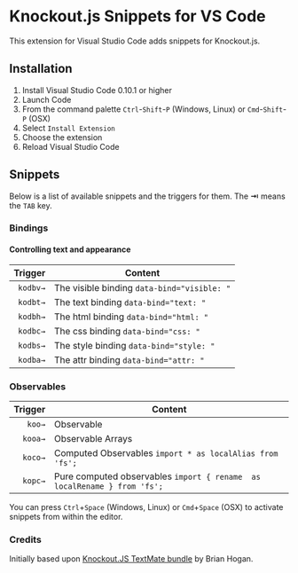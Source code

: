 # Knockout.js Snippets for VS Code

This extension for Visual Studio Code adds snippets for Knockout.js.

## Installation

1. Install Visual Studio Code 0.10.1 or higher
2. Launch Code
3. From the command palette `Ctrl`-`Shift`-`P` (Windows, Linux) or `Cmd`-`Shift`-`P` (OSX)
4. Select `Install Extension`
5. Choose the extension
6. Reload Visual Studio Code

## Snippets

Below is a list of available snippets and the triggers for them. The **⇥** means the `TAB` key.

### Bindings

#### Controlling text and appearance
| Trigger  | Content |
| -------: | ------- |
| `kodbv→`   | The visible binding	`data-bind="visible: "`|
| `kodbt→`   | The text binding 	`data-bind="text: "` |
| `kodbh→`   | The html binding 	`data-bind="html: "` |
| `kodbc→`   | The css binding 		`data-bind="css: "` |
| `kodbs→`   | The style binding 	`data-bind="style: "` |
| `kodba→`   | The attr binding 	`data-bind="attr: "` |
<!--
#### Control flow
| Trigger  | Content |
| -------: | ------- |
| `kofe→`   | The foreach binding `data-bind="visible: "`|
| `imd→`   | The if binding  `data-bind="text: "` |
| `ime→`   | The ifnot binding `import * as localAlias from 'fs';` |
| `ima→`   | The with binding `import { rename  as localRename } from 'fs';` |
| `enf→`   | The component binding `export const log = (parameter) => { console.log(parameter);};` |

#### Working with form fields
| Trigger  | Content |
| -------: | ------- |
| `imp→`   | The click binding `data-bind="visible: "`|
| `imd→`   | The event binding  `data-bind="text: "` |
| `ime→`   | The submit binding `import * as localAlias from 'fs';` |
| `ima→`   | The enable binding `import { rename  as localRename } from 'fs';` |
| `enf→`   | The disable binding `export const log = (parameter) => { console.log(parameter);};` |
| `imp→`   | The value binding `data-bind="visible: "`|
| `imd→`   | The textInput binding  `data-bind="text: "` |
| `ime→`   | The hasFocus binding `import * as localAlias from 'fs';` |
| `ima→`   | The checked binding `import { rename  as localRename } from 'fs';` |
| `enf→`   | The options binding `export const log = (parameter) => { console.log(parameter);};` |
| `ima→`   | The selectedOptions binding `import { rename  as localRename } from 'fs';` |
| `enf→`   | The uniqueName binding `export const log = (parameter) => { console.log(parameter);};` |

#### Rendering templates
| Trigger  | Content |
| -------: | ------- |
| `imp→`   | The template binding `data-bind="visible: "`|

-->
### Observables

| Trigger  | Content |
| -------: | ------- |
| `koo→`   | Observable |
| `kooa→`   | Observable Arrays  |
| `koco→`   | Computed Observables `import * as localAlias from 'fs';` |
| `kopc→`   | Pure computed observables `import { rename  as localRename } from 'fs';` |

You can press `Ctrl`+`Space` (Windows, Linux) or `Cmd`+`Space` (OSX) to activate snippets from within the editor.

### Credits

Initially based upon [Knockout.JS TextMate bundle](https://github.com/napcs/knockout-tmbundle) by Brian Hogan.